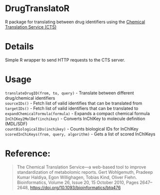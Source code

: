  # DrugTranslatoR
R package for translating between drug identifiers using the [Chemical Translation Service (CTS)](https://cts.fiehnlab.ucdavis.edu/)

# Details
Simple R wrapper to send HTTP requests to the CTS server.

# Usage
`translateDrugID(from, to, query)` - Translate between different drug/chemical identifiers  
`sourceIDs()` - Fetch list of valid identifies that can be translated from   
`targetIDs()` - Fetch list of valid identifiers that can be translated to    
`expandChemicalFormula(formula)` - Expands a compact chemical formula  
`InChIKey2MolDef(inchikey)` - Converts InChIKey to molecule definition (MDL/SDF)  
`countBiologicalIDs(inchikey)` - Counts biological IDs for InChIKey  
`scoredInChiKeys(from, query, algorithm)` - Gets a list of scored InChIKeys

# Reference:
> The Chemical Translation Service—a web-based tool to improve standardization of metabolomic reports. Gert Wohlgemuth, Pradeep Kumar Haldiya, Egon Willighagen, Tobias Kind, Oliver Fiehn. Bioinformatics, Volume 26, Issue 20, 15 October 2010, Pages 2647–2648, https://doi.org/10.1093/bioinformatics/btq476
